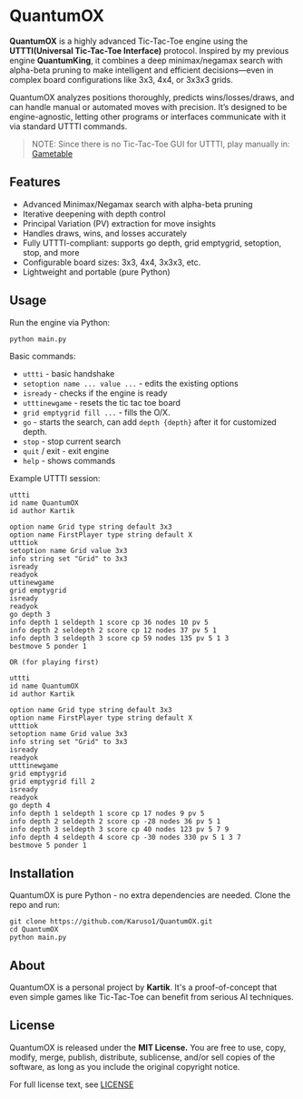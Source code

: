 # QuantumOX

**QuantumOX** is a highly advanced Tic-Tac-Toe engine using the **UTTTI(Universal Tic-Tac-Toe Interface)** protocol. Inspired by my previous engine **QuantumKing**, it combines a deep minimax/negamax search with alpha-beta pruning to make intelligent and efficient decisions—even in complex board configurations like 3x3, 4x4, or 3x3x3 grids.

QuantumOX analyzes positions thoroughly, predicts wins/losses/draws, and can handle manual or automated moves with precision. It’s designed to be engine-agnostic, letting other programs or interfaces communicate with it via standard UTTTI commands.

> NOTE: Since there is no Tic-Tac-Toe GUI for UTTTI, play manually in: [Gametable](https://gametable.org/games/tic-tac-toe/)

## Features

- Advanced Minimax/Negamax search with alpha-beta pruning
- Iterative deepening with depth control
- Principal Variation (PV) extraction for move insights
- Handles draws, wins, and losses accurately
- Fully UTTTI-compliant: supports go depth, grid emptygrid, setoption, stop, and more
- Configurable board sizes: 3x3, 4x4, 3x3x3, etc.
- Lightweight and portable (pure Python)

## Usage

Run the engine via Python:

```bash
python main.py
```

Basic commands:

- `uttti` - basic handshake
- `setoption name ... value ...` - edits the existing options
- `isready` - checks if the engine is ready
- `utttinewgame` - resets the tic tac toe board
- `grid emptygrid fill ...` - fills the O/X.
- `go` - starts the search, can add `depth {depth}` after it for customized depth.
- `stop` - stop current search
- `quit` / exit - exit engine
- `help` - shows commands

Example UTTTI session:

```
uttti
id name QuantumOX
id author Kartik

option name Grid type string default 3x3
option name FirstPlayer type string default X
utttiok
setoption name Grid value 3x3
info string set "Grid" to 3x3
isready
readyok
uttinewgame
grid emptygrid
isready
readyok  
go depth 3
info depth 1 seldepth 1 score cp 36 nodes 10 pv 5
info depth 2 seldepth 2 score cp 12 nodes 37 pv 5 1      
info depth 3 seldepth 3 score cp 59 nodes 135 pv 5 1 3   
bestmove 5 ponder 1

OR (for playing first)

uttti
id name QuantumOX
id author Kartik

option name Grid type string default 3x3
option name FirstPlayer type string default X
utttiok
setoption name Grid value 3x3
info string set "Grid" to 3x3
isready
readyok
utttinewgame
grid emptygrid
grid emptygrid fill 2
isready
readyok
go depth 4
info depth 1 seldepth 1 score cp 17 nodes 9 pv 5
info depth 2 seldepth 2 score cp -28 nodes 36 pv 5 1     
info depth 3 seldepth 3 score cp 40 nodes 123 pv 5 7 9   
info depth 4 seldepth 4 score cp -30 nodes 330 pv 5 1 3 7
bestmove 5 ponder 1
```

## Installation

QuantumOX is pure Python - no extra dependencies are needed. Clone the repo and run:

```
git clone https://github.com/Karuso1/QuantumOX.git
cd QuantumOX
python main.py
```

## About

QuantumOX is a personal project by **Kartik**. It's a proof-of-concept that even simple games like Tic-Tac-Toe can benefit from serious AI techniques.

## License

QuantumOX is released under the **MIT License.**
You are free to use, copy, modify, merge, publish, distribute, sublicense, and/or sell copies of the software, as long as you include the original copyright notice.

For full license text, see [LICENSE](https://github.com/Karuso1/QuantumOX/blob/main/LICENSE)
